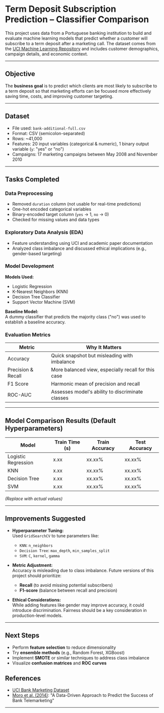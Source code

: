 
# Term Deposit Subscription Prediction – Classifier Comparison

This project uses data from a Portuguese banking institution to build and evaluate machine learning models that predict whether a customer will subscribe to a term deposit after a marketing call. The dataset comes from the [UCI Machine Learning Repository](https://archive.ics.uci.edu/ml/datasets/bank+marketing) and includes customer demographics, campaign details, and economic context.

---

## Objective

The **business goal** is to predict which clients are most likely to subscribe to a term deposit so that marketing efforts can be focused more effectively saving time, costs, and improving customer targeting.

---

## Dataset

- File used: `bank-additional-full.csv`
- Format: CSV (semicolon-separated)
- Rows: ~41,000
- Features: 20 input variables (categorical & numeric), 1 binary output variable (`y`: "yes" or "no")
- Campaigns: 17 marketing campaigns between May 2008 and November 2010

---

## Tasks Completed

### Data Preprocessing
- Removed `duration` column (not usable for real-time predictions)
- One-hot encoded categorical variables
- Binary-encoded target column (`yes` → 1, `no` → 0)
- Checked for missing values and data types

### Exploratory Data Analysis (EDA)
- Feature understanding using UCI and academic paper documentation
- Analyzed class imbalance and discussed ethical implications (e.g., gender-based targeting)

### Model Development

**Models Used:**
- Logistic Regression
- K-Nearest Neighbors (KNN)
- Decision Tree Classifier
- Support Vector Machine (SVM)

**Baseline Model:**  
A dummy classifier that predicts the majority class ("no") was used to establish a baseline accuracy.

### Evaluation Metrics

| Metric              | Why It Matters                                       |
|---------------------|------------------------------------------------------|
| Accuracy            | Quick snapshot but misleading with imbalance         |
| Precision & Recall  | More balanced view, especially recall for this case   |
| F1 Score            | Harmonic mean of precision and recall                |
| ROC-AUC             | Assesses model's ability to discriminate classes     |

---

##  Model Comparison Results (Default Hyperparameters)

| Model              | Train Time (s) | Train Accuracy | Test Accuracy |
|-------------------|----------------|----------------|---------------|
| Logistic Regression | x.xx          | xx.xx%         | xx.xx%        |
| KNN                 | x.xx          | xx.xx%         | xx.xx%        |
| Decision Tree       | x.xx          | xx.xx%         | xx.xx%        |
| SVM                 | x.xx          | xx.xx%         | xx.xx%        |

*(Replace with actual values)*

---

## Improvements Suggested

- **Hyperparameter Tuning:**  
  Used `GridSearchCV` to tune parameters like:
  - `KNN`: `n_neighbors`
  - `Decision Tree`: `max_depth`, `min_samples_split`
  - `SVM`: `C`, `kernel`, `gamma`

- **Metric Adjustment:**  
  Accuracy is misleading due to class imbalance. Future versions of this project should prioritize:
  - **Recall** (to avoid missing potential subscribers)
  - **F1-score** (balance between recall and precision)

- **Ethical Considerations:**  
  While adding features like gender may improve accuracy, it could introduce discrimination. Fairness should be a key consideration in production-level models.

---

## Next Steps

- Perform **feature selection** to reduce dimensionality
- Try **ensemble methods** (e.g., Random Forest, XGBoost)
- Implement **SMOTE** or similar techniques to address class imbalance
- Visualize **confusion matrices** and **ROC curves**


## References

- [UCI Bank Marketing Dataset](https://archive.ics.uci.edu/ml/datasets/bank+marketing)
- [Moro et al. (2014)](https://www.sciencedirect.com/science/article/pii/S0167923614000613): "A Data-Driven Approach to Predict the Success of Bank Telemarketing"

---
